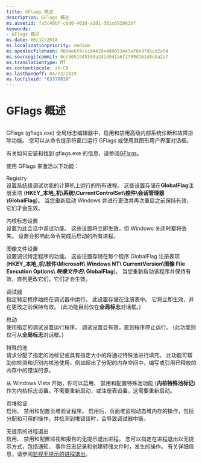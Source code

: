 ```yaml
---
title: GFlags 概述
description: GFlags 概述
ms.assetid: fa5c48bf-c0d0-4010-a101-381c692082bf
keywords:
- GFlags 概述
ms.date: 06/12/2018
ms.localizationpriority: medium
ms.openlocfilehash: 98d4e6f4ccc04420e4d9053445af6bd7d5cd2a54
ms.sourcegitcommit: 0cc5051945559a242d941a6f2799d161d8eba2a7
ms.translationtype: MT
ms.contentlocale: zh-CN
ms.lasthandoff: 04/23/2019
ms.locfileid: "63370839"
---
```

# <a name="gflags-overview"></a>GFlags 概述


## <span id="ddk_gflags_overview_dtools"></span><span id="DDK_GFLAGS_OVERVIEW_DTOOLS"></span>


GFlags (gflags.exe) 全局标志编辑器中，启用和禁用高级内部系统诊断和故障排除功能。 您可以从命令提示符窗口运行 GFlags 或使用其图形用户界面对话框。

有关如何安装和找到 gflags.exe 的信息，请参阅[GFlags](gflags.md)。


使用 GFlags 来激活以下功能：

<span id="Registry"></span><span id="registry"></span><span id="REGISTRY"></span>Registry  
设置系统级调试功能的计算机上运行的所有进程。 这些设置存储在**GlobalFlag**注册表项 (**HKEY\_本地\_机\\系统\\CurrentControlSet\\控件\\会话管理器\\GlobalFlag**)。 当您重新启动 Windows 并进行更改并再次重启之前保持有效，它们才会生效。

<span id="Kernel_flag_settings"></span><span id="kernel_flag_settings"></span><span id="KERNEL_FLAG_SETTINGS"></span>内核标志设置  
设置为此会话中调试功能。 这些设置将立即生效，但 Windows 关闭时都将丢失。 设置会影响此命令完成后启动的所有进程。

<span id="Image_file_settings"></span><span id="image_file_settings"></span><span id="IMAGE_FILE_SETTINGS"></span>图像文件设置  
设置调试特定程序的功能。 这些设置存储在每个程序 GlobalFlag 注册表项 (**HKEY\_本地\_机\\软件\\Microsoft\\ Windows NT\\ CurrentVersion\\图像 File Execution Options\\ *映像文件名*\\ GlobalFlag**)。 当您重新启动该程序并保持有效，直到更改它们，它们才会生效。

<span id="Debugger"></span><span id="debugger"></span><span id="DEBUGGER"></span>调试器  
指定特定程序始终在调试器中运行。 此设置存储在注册表中。 它将立即生效，并在更改之前保持有效。 (此功能目前仅在**全局标志**对话框。)

<span id="Launch"></span><span id="launch"></span><span id="LAUNCH"></span>启动  
使用指定的调试设置运行程序。 调试设置会有效，直到程序停止运行。 (此功能则仅可从**全局标志**对话框。)

<span id="Special_Pool"></span><span id="special_pool"></span><span id="SPECIAL_POOL"></span>特殊的池  
请求分配了指定的池标记或具有指定大小的将通过特殊池进行填充。 此功能可帮助你检测和识别内核池使用，例如超出了分配的内存空间中，编写或引用已释放的内存中的错误的源。

从 Windows Vista 开始，你可以启用、 禁用和配置特殊池功能 (**内核特殊池标记**) 作为内核标志设置，不需要重新启动，或注册表设置，这需要重新启动。

<span id="Page_heap_verification"></span><span id="page_heap_verification"></span><span id="PAGE_HEAP_VERIFICATION"></span>页堆验证  
启用、 禁用和配置页堆验证程序。 启用后，页面堆监视动态堆内存的操作，包括分配和可用的操作，并检测到堆错误时，会导致调试器中断。

<span id="Silent_process_exit"></span><span id="silent_process_exit"></span><span id="SILENT_PROCESS_EXIT"></span>无提示的进程退出  
启用、 禁用和配置监视和报告的无提示退出进程。 您可以指定在进程退出以无提示方式，包括通知、 事件日志记录和创建转储文件时，发生的操作。 有关详细信息，请参阅[监视无提示的进程退出](registry-entries-for-silent-process-exit.md)。

 

 






